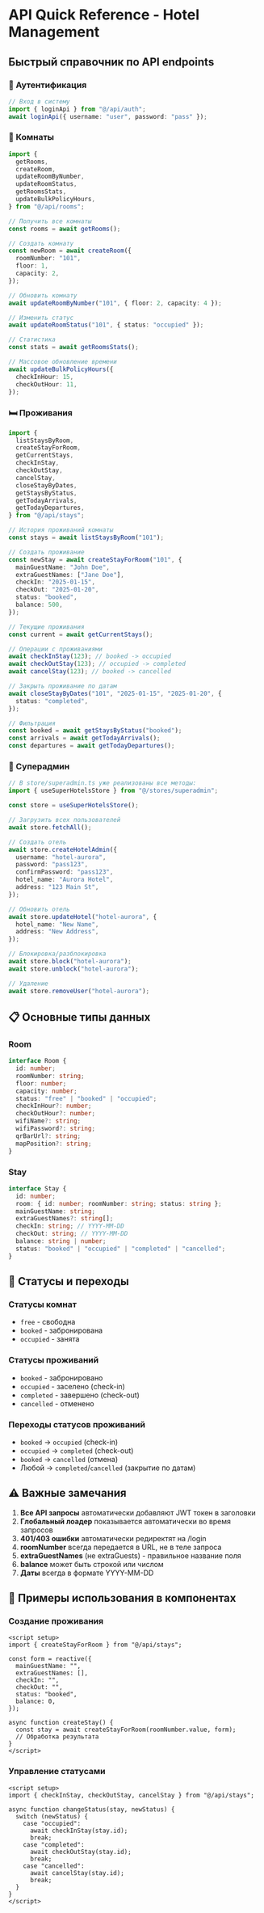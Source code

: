 # API Quick Reference - Hotel Management

## Быстрый справочник по API endpoints

### 🔐 Аутентификация

```typescript
// Вход в систему
import { loginApi } from "@/api/auth";
await loginApi({ username: "user", password: "pass" });
```

### 🏨 Комнаты

```typescript
import {
  getRooms,
  createRoom,
  updateRoomByNumber,
  updateRoomStatus,
  getRoomsStats,
  updateBulkPolicyHours,
} from "@/api/rooms";

// Получить все комнаты
const rooms = await getRooms();

// Создать комнату
const newRoom = await createRoom({
  roomNumber: "101",
  floor: 1,
  capacity: 2,
});

// Обновить комнату
await updateRoomByNumber("101", { floor: 2, capacity: 4 });

// Изменить статус
await updateRoomStatus("101", { status: "occupied" });

// Статистика
const stats = await getRoomsStats();

// Массовое обновление времени
await updateBulkPolicyHours({
  checkInHour: 15,
  checkOutHour: 11,
});
```

### 🛏️ Проживания

```typescript
import {
  listStaysByRoom,
  createStayForRoom,
  getCurrentStays,
  checkInStay,
  checkOutStay,
  cancelStay,
  closeStayByDates,
  getStaysByStatus,
  getTodayArrivals,
  getTodayDepartures,
} from "@/api/stays";

// История проживаний комнаты
const stays = await listStaysByRoom("101");

// Создать проживание
const newStay = await createStayForRoom("101", {
  mainGuestName: "John Doe",
  extraGuestNames: ["Jane Doe"],
  checkIn: "2025-01-15",
  checkOut: "2025-01-20",
  status: "booked",
  balance: 500,
});

// Текущие проживания
const current = await getCurrentStays();

// Операции с проживаниями
await checkInStay(123); // booked -> occupied
await checkOutStay(123); // occupied -> completed
await cancelStay(123); // booked -> cancelled

// Закрыть проживание по датам
await closeStayByDates("101", "2025-01-15", "2025-01-20", {
  status: "completed",
});

// Фильтрация
const booked = await getStaysByStatus("booked");
const arrivals = await getTodayArrivals();
const departures = await getTodayDepartures();
```

### 👑 Суперадмин

```typescript
// В store/superadmin.ts уже реализованы все методы:
import { useSuperHotelsStore } from "@/stores/superadmin";

const store = useSuperHotelsStore();

// Загрузить всех пользователей
await store.fetchAll();

// Создать отель
await store.createHotelAdmin({
  username: "hotel-aurora",
  password: "pass123",
  confirmPassword: "pass123",
  hotel_name: "Aurora Hotel",
  address: "123 Main St",
});

// Обновить отель
await store.updateHotel("hotel-aurora", {
  hotel_name: "New Name",
  address: "New Address",
});

// Блокировка/разблокировка
await store.block("hotel-aurora");
await store.unblock("hotel-aurora");

// Удаление
await store.removeUser("hotel-aurora");
```

## 📋 Основные типы данных

### Room

```typescript
interface Room {
  id: number;
  roomNumber: string;
  floor: number;
  capacity: number;
  status: "free" | "booked" | "occupied";
  checkInHour?: number;
  checkOutHour?: number;
  wifiName?: string;
  wifiPassword?: string;
  qrBarUrl?: string;
  mapPosition?: string;
}
```

### Stay

```typescript
interface Stay {
  id: number;
  room: { id: number; roomNumber: string; status: string };
  mainGuestName: string;
  extraGuestNames?: string[];
  checkIn: string; // YYYY-MM-DD
  checkOut: string; // YYYY-MM-DD
  balance: string | number;
  status: "booked" | "occupied" | "completed" | "cancelled";
}
```

## 🔄 Статусы и переходы

### Статусы комнат

- `free` - свободна
- `booked` - забронирована
- `occupied` - занята

### Статусы проживаний

- `booked` - забронировано
- `occupied` - заселено (check-in)
- `completed` - завершено (check-out)
- `cancelled` - отменено

### Переходы статусов проживаний

- `booked` → `occupied` (check-in)
- `occupied` → `completed` (check-out)
- `booked` → `cancelled` (отмена)
- Любой → `completed`/`cancelled` (закрытие по датам)

## ⚠️ Важные замечания

1. **Все API запросы** автоматически добавляют JWT токен в заголовки
2. **Глобальный лоадер** показывается автоматически во время запросов
3. **401/403 ошибки** автоматически редиректят на /login
4. **roomNumber** всегда передается в URL, не в теле запроса
5. **extraGuestNames** (не extraGuests) - правильное название поля
6. **balance** может быть строкой или числом
7. **Даты** всегда в формате YYYY-MM-DD

## 🚀 Примеры использования в компонентах

### Создание проживания

```vue
<script setup>
import { createStayForRoom } from "@/api/stays";

const form = reactive({
  mainGuestName: "",
  extraGuestNames: [],
  checkIn: "",
  checkOut: "",
  status: "booked",
  balance: 0,
});

async function createStay() {
  const stay = await createStayForRoom(roomNumber.value, form);
  // Обработка результата
}
</script>
```

### Управление статусами

```vue
<script setup>
import { checkInStay, checkOutStay, cancelStay } from "@/api/stays";

async function changeStatus(stay, newStatus) {
  switch (newStatus) {
    case "occupied":
      await checkInStay(stay.id);
      break;
    case "completed":
      await checkOutStay(stay.id);
      break;
    case "cancelled":
      await cancelStay(stay.id);
      break;
  }
}
</script>
```



